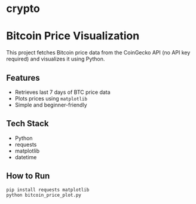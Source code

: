 # crypto
# Bitcoin Price Visualization

This project fetches Bitcoin price data from the CoinGecko API (no API key required) and visualizes it using Python.

## Features

- Retrieves last 7 days of BTC price data
- Plots prices using `matplotlib`
- Simple and beginner-friendly

## Tech Stack

- Python
- requests
- matplotlib
- datetime

## How to Run

```bash
pip install requests matplotlib
python bitcoin_price_plot.py
